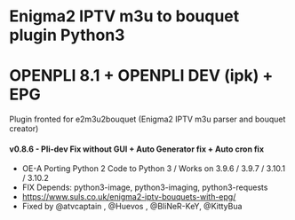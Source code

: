 # Enigma2 IPTV m3u to bouquet plugin Python3
# OPENPLI 8.1 + OPENPLI DEV (ipk) + EPG

Plugin fronted for e2m3u2bouquet (Enigma2 IPTV m3u parser and bouquet creator)


#### v0.8.6 - Pli-dev Fix without GUI + Auto Generator fix + Auto cron fix 

* OE-A Porting Python 2 Code to Python 3 / Works on 3.9.6 / 3.9.7 / 3.10.1 / 3.10.2
* FIX Depends: python3-image, python3-imaging, python3-requests 
* https://www.suls.co.uk/enigma2-iptv-bouquets-with-epg/
* Fixed by @atvcaptain , @Huevos , @BliNeR-KeY, @KittyBua
